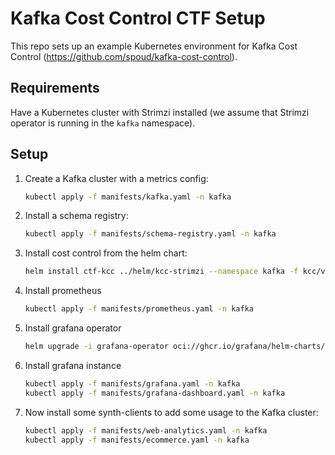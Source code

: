 # Kafka Cost Control CTF Setup

This repo sets up an example Kubernetes environment for Kafka Cost Control (https://github.com/spoud/kafka-cost-control).

## Requirements

Have a Kubernetes cluster with Strimzi installed (we assume that Strimzi operator is running in the `kafka` namespace).

## Setup

1. Create a Kafka cluster with a metrics config:
    ```bash
    kubectl apply -f manifests/kafka.yaml -n kafka
    ```
1. Install a schema registry:
    ```bash
    kubectl apply -f manifests/schema-registry.yaml -n kafka
    ```
1. Install cost control from the helm chart:
    ```bash
    helm install ctf-kcc ../helm/kcc-strimzi --namespace kafka -f kcc/values.yaml
    ```
1. Install prometheus
    ```bash
    kubectl apply -f manifests/prometheus.yaml -n kafka
    ```
1. Install grafana operator
    ```bash
    helm upgrade -i grafana-operator oci://ghcr.io/grafana/helm-charts/grafana-operator --version v5.18.0 --namespace kafka
    ```
1. Install grafana instance
    ```bash
    kubectl apply -f manifests/grafana.yaml -n kafka
    kubectl apply -f manifests/grafana-dashboard.yaml -n kafka
    ```
1. Now install some synth-clients to add some usage to the Kafka cluster:
    ```bash
    kubectl apply -f manifests/web-analytics.yaml -n kafka
    kubectl apply -f manifests/ecommerce.yaml -n kafka
    ```

